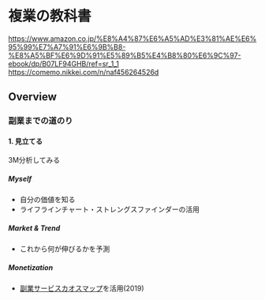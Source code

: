 # 複業の教科書
<https://www.amazon.co.jp/%E8%A4%87%E6%A5%AD%E3%81%AE%E6%95%99%E7%A7%91%E6%9B%B8-%E8%A5%BF%E6%9D%91%E5%89%B5%E4%B8%80%E6%9C%97-ebook/dp/B07LF94GHB/ref=sr_1_1>
<https://comemo.nikkei.com/n/naf456264526d>

## Overview
### 副業までの道のり
#### 1. 見立てる
3M分析してみる

##### Myself
- 自分の価値を知る
- ライフラインチャート・ストレングスファインダーの活用

##### Market & Trend
- これから何が伸びるかを予測

##### Monetization
- [副業サービスカオスマップ](https://drive.google.com/file/d/1sxHvS5ery--1L1xospsE7FD48kpqzF-v/view)を活用(2019)
